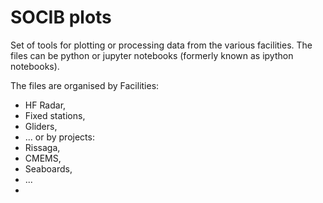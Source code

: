 # SOCIB plots
Set of tools for plotting or processing data from the various facilities.
The files can be python or jupyter notebooks (formerly known as ipython notebooks). 

The files are organised by Facilities:
* HF Radar,
* Fixed stations,
* Gliders,
* ...
or by projects:
* Rissaga,
* CMEMS,
* Seaboards,
* ...
* 



